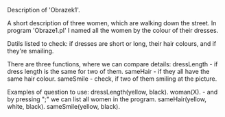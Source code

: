 Description of 'Obrazek1'.

A short description of three women, which are walking down the street.
In program 'Obraze1.pl' I named all the women by the colour of their dresses.

Datils listed to check: if dresses are short or long, their hair colours, and if they're smailing.

There are three functions, where we can compare details:
dressLength - if dress length is the same for two of them.
sameHair - if they all have the same hair colour.
sameSmile - check, if two of them smiling at the picture.

Examples of question to use:
dressLength(yellow, black).
woman(X). - and by pressing ";" we can list all women in the program.
sameHair(yellow, white, black). 
sameSmile(yellow, black).

